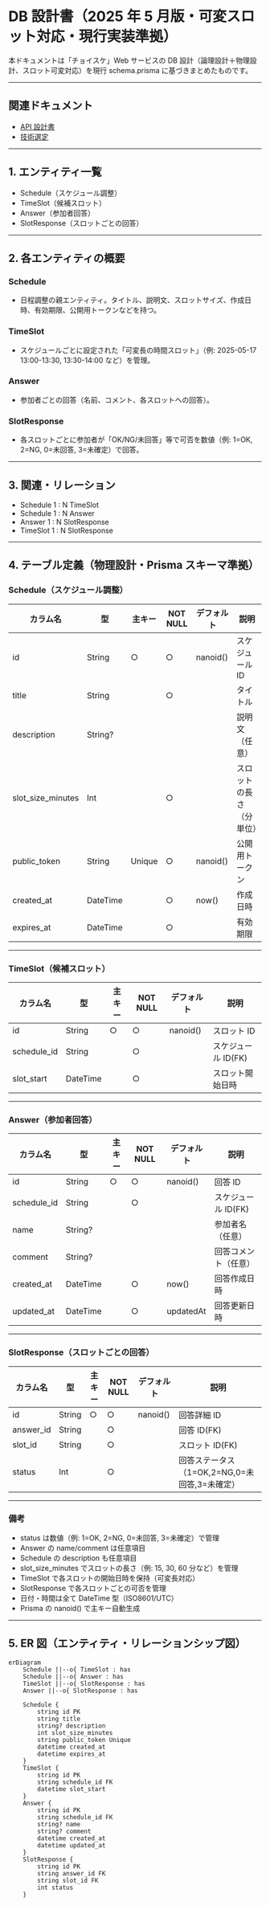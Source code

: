 # DB 設計書（2025 年 5 月版・可変スロット対応・現行実装準拠）

本ドキュメントは「チョイスケ」Web サービスの DB 設計（論理設計＋物理設計、スロット可変対応）を現行 schema.prisma に基づきまとめたものです。

---

## 関連ドキュメント

- [API 設計書](./api-design.md)
- [技術選定](./tech-stack.md)

---

## 1. エンティティ一覧

- Schedule（スケジュール調整）
- TimeSlot（候補スロット）
- Answer（参加者回答）
- SlotResponse（スロットごとの回答）

---

## 2. 各エンティティの概要

### Schedule

- 日程調整の親エンティティ。タイトル、説明文、スロットサイズ、作成日時、有効期限、公開用トークンなどを持つ。

### TimeSlot

- スケジュールごとに設定された「可変長の時間スロット」（例: 2025-05-17 13:00-13:30, 13:30-14:00 など）を管理。

### Answer

- 参加者ごとの回答（名前、コメント、各スロットへの回答）。

### SlotResponse

- 各スロットごとに参加者が「OK/NG/未回答」等で可否を数値（例: 1=OK, 2=NG, 0=未回答, 3=未確定）で回答。

---

## 3. 関連・リレーション

- Schedule 1 : N TimeSlot
- Schedule 1 : N Answer
- Answer 1 : N SlotResponse
- TimeSlot 1 : N SlotResponse

---

## 4. テーブル定義（物理設計・Prisma スキーマ準拠）

### Schedule（スケジュール調整）

| カラム名          | 型       | 主キー | NOT NULL | デフォルト | 説明                     |
| ----------------- | -------- | ------ | -------- | ---------- | ------------------------ |
| id                | String   | ○      | ○        | nanoid()   | スケジュール ID          |
| title             | String   |        | ○        |            | タイトル                 |
| description       | String?  |        |          |            | 説明文（任意）           |
| slot_size_minutes | Int      |        | ○        |            | スロットの長さ（分単位） |
| public_token      | String   | Unique | ○        | nanoid()   | 公開用トークン           |
| created_at        | DateTime |        | ○        | now()      | 作成日時                 |
| expires_at        | DateTime |        | ○        |            | 有効期限                 |

---

### TimeSlot（候補スロット）

| カラム名    | 型       | 主キー | NOT NULL | デフォルト | 説明                |
| ----------- | -------- | ------ | -------- | ---------- | ------------------- |
| id          | String   | ○      | ○        | nanoid()   | スロット ID         |
| schedule_id | String   |        | ○        |            | スケジュール ID(FK) |
| slot_start  | DateTime |        | ○        |            | スロット開始日時    |

---

### Answer（参加者回答）

| カラム名    | 型       | 主キー | NOT NULL | デフォルト | 説明                 |
| ----------- | -------- | ------ | -------- | ---------- | -------------------- |
| id          | String   | ○      | ○        | nanoid()   | 回答 ID              |
| schedule_id | String   |        | ○        |            | スケジュール ID(FK)  |
| name        | String?  |        |          |            | 参加者名（任意）     |
| comment     | String?  |        |          |            | 回答コメント（任意） |
| created_at  | DateTime |        | ○        | now()      | 回答作成日時         |
| updated_at  | DateTime |        | ○        | updatedAt  | 回答更新日時         |

---

### SlotResponse（スロットごとの回答）

| カラム名  | 型     | 主キー | NOT NULL | デフォルト | 説明                                          |
| --------- | ------ | ------ | -------- | ---------- | --------------------------------------------- |
| id        | String | ○      | ○        | nanoid()   | 回答詳細 ID                                   |
| answer_id | String |        | ○        |            | 回答 ID(FK)                                   |
| slot_id   | String |        | ○        |            | スロット ID(FK)                               |
| status    | Int    |        | ○        |            | 回答ステータス（1=OK,2=NG,0=未回答,3=未確定） |

---

### 備考

- status は数値（例: 1=OK, 2=NG, 0=未回答, 3=未確定）で管理
- Answer の name/comment は任意項目
- Schedule の description も任意項目
- slot_size_minutes でスロットの長さ（例: 15, 30, 60 分など）を管理
- TimeSlot で各スロットの開始日時を保持（可変長対応）
- SlotResponse で各スロットごとの可否を管理
- 日付・時間は全て DateTime 型（ISO8601/UTC）
- Prisma の nanoid() で主キー自動生成

---

## 5. ER 図（エンティティ・リレーションシップ図）

```mermaid
erDiagram
    Schedule ||--o{ TimeSlot : has
    Schedule ||--o{ Answer : has
    TimeSlot ||--o{ SlotResponse : has
    Answer ||--o{ SlotResponse : has

    Schedule {
        string id PK
        string title
        string? description
        int slot_size_minutes
        string public_token Unique
        datetime created_at
        datetime expires_at
    }
    TimeSlot {
        string id PK
        string schedule_id FK
        datetime slot_start
    }
    Answer {
        string id PK
        string schedule_id FK
        string? name
        string? comment
        datetime created_at
        datetime updated_at
    }
    SlotResponse {
        string id PK
        string answer_id FK
        string slot_id FK
        int status
    }
```
